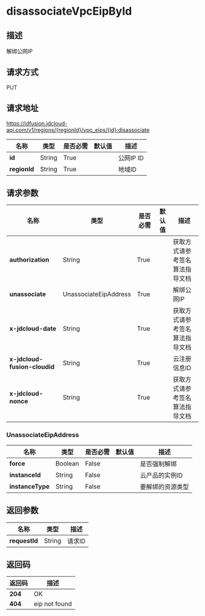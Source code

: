 # disassociateVpcEipById


## 描述
解绑公网IP

## 请求方式
PUT

## 请求地址
https://jdfusion.jdcloud-api.com/v1/regions/{regionId}/vpc_eips/{id}:disassociate

|名称|类型|是否必需|默认值|描述|
|---|---|---|---|---|
|**id**|String|True| |公网IP ID|
|**regionId**|String|True| |地域ID|

## 请求参数
|名称|类型|是否必需|默认值|描述|
|---|---|---|---|---|
|**authorization**|String|True| |获取方式请参考签名算法指导文档|
|**unassociate**|UnassociateEipAddress|True| |解绑公网IP|
|**x-jdcloud-date**|String|True| |获取方式请参考签名算法指导文档|
|**x-jdcloud-fusion-cloudid**|String|True| |云注册信息ID|
|**x-jdcloud-nonce**|String|True| |获取方式请参考签名算法指导文档|

### UnassociateEipAddress
|名称|类型|是否必需|默认值|描述|
|---|---|---|---|---|
|**force**|Boolean|False| |是否强制解绑|
|**instanceId**|String|False| |云产品的实例ID|
|**instanceType**|String|False| |要解绑的资源类型|

## 返回参数
|名称|类型|描述|
|---|---|---|
|**requestId**|String|请求ID|


## 返回码
|返回码|描述|
|---|---|
|**204**|OK|
|**404**|eip not found|

